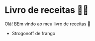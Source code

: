 # Livro de receitas :man_cook:

Olá! BEm vindo ao meu livro de receitas :wave:

- Strogonoff de frango